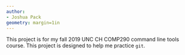 ```yaml
---
author:
- Joshua Pack
geometry: margin=1in
---
```

This project is for my fall 2019 UNC CH COMP290 command line tools course.
This project is designed to help me practice `git`. 
